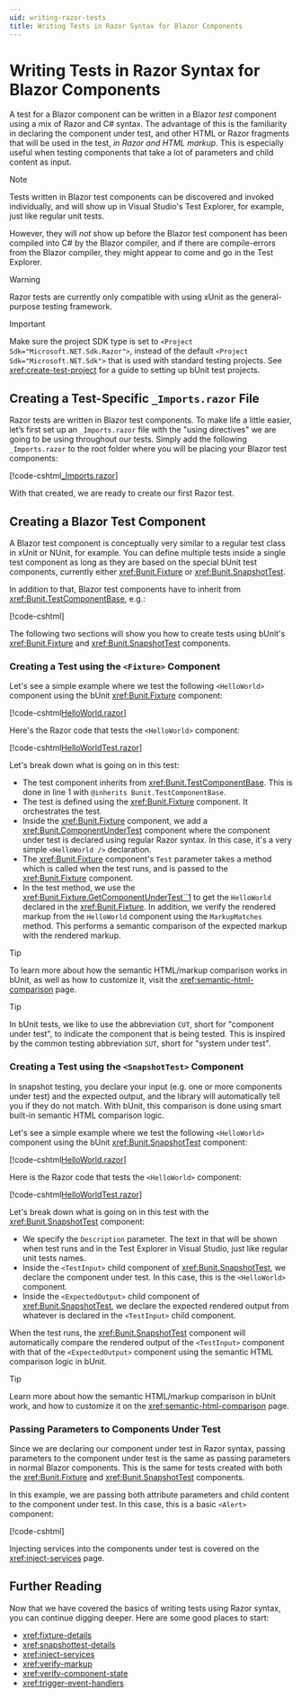 ```yaml
---
uid: writing-razor-tests
title: Writing Tests in Razor Syntax for Blazor Components
---
```


# Writing Tests in Razor Syntax for Blazor Components

A test for a Blazor component can be written in a Blazor _test_ component using a mix of Razor and C# syntax. The advantage of this is the familiarity in declaring the component under test, and other HTML or Razor fragments that will be used in the test, _in Razor and HTML markup_. This is especially useful when testing components that take a lot of parameters and child content as input.

> [!NOTE]
> Tests written in Blazor test components can be discovered and invoked individually, and will show up in Visual Studio's Test Explorer, for example, just like regular unit tests. 
> 
> However, they will _not_ show up before the Blazor test component has been compiled into C# by the Blazor compiler, and if there are compile-errors from the Blazor compiler, they might appear to come and go in the Test Explorer.

> [!WARNING]
> Razor tests are currently only compatible with using xUnit as the general-purpose testing framework.

> [!IMPORTANT]
> Make sure the project SDK type is set to `<Project Sdk="Microsoft.NET.Sdk.Razor">`, instead of the default `<Project Sdk="Microsoft.NET.Sdk">` that is used with standard testing projects. See <xref:create-test-project> for a guide to setting up bUnit test projects.

## Creating a Test-Specific `_Imports.razor` File

Razor tests are written in Blazor test components. To make life a little easier, let’s first set up an `_Imports.razor` file with the "using directives" we are going to be using throughout our tests. Simply add the following `_Imports.razor` to the root folder where you will be placing your Blazor test components:

[!code-cshtml[_Imports.razor](../../../samples/tests/razor/_Imports.razor#L4-)]

With that created, we are ready to create our first Razor test.

## Creating a Blazor Test Component

A Blazor test component is conceptually very similar to a regular test class in xUnit or NUnit, for example. You can define multiple tests inside a single test component as long as they are based on the special bUnit test components, currently either <xref:Bunit.Fixture> or <xref:Bunit.SnapshotTest>. 

In addition to that, Blazor test components have to inherit from <xref:Bunit.TestComponentBase>, e.g.:

[!code-cshtml[](../../../samples/tests/razor/HelloWorldTest.razor#L1)]

The following two sections will show you how to create tests using bUnit's <xref:Bunit.Fixture> and <xref:Bunit.SnapshotTest> components.

### Creating a Test using the `<Fixture>` Component

Let's see a simple example where we test the following `<HelloWorld>` component using the bUnit <xref:Bunit.Fixture> component:

[!code-cshtml[HelloWorld.razor](../../../samples/components/HelloWorld.razor)]

Here's the Razor code that tests the `<HelloWorld>` component:

[!code-cshtml[HelloWorldTest.razor](../../../samples/tests/razor/HelloWorldTest.razor#L1-L19)]

Let's break down what is going on in this test:

- The test component inherits from <xref:Bunit.TestComponentBase>. This is done in line 1 with `@inherits Bunit.TestComponentBase`.
- The test is defined using the <xref:Bunit.Fixture> component. It orchestrates the test.
- Inside the <xref:Bunit.Fixture> component, we add a <xref:Bunit.ComponentUnderTest> component where the component under test is declared using regular Razor syntax. In this case, it's a very simple `<HelloWorld />` declaration.
- The <xref:Bunit.Fixture> component's `Test` parameter takes a method which is called when the test runs, and is passed  to the <xref:Bunit.Fixture> component.
- In the test method, we use the <xref:Bunit.Fixture.GetComponentUnderTest``1> to get the `HelloWorld` declared in the <xref:Bunit.Fixture>. In addition, we verify the rendered markup from the `HelloWorld` component using the `MarkupMatches` method. This performs a semantic comparison of the expected markup with the rendered markup.

> [!TIP]
> To learn more about how the semantic HTML/markup comparison works in bUnit, as well as how to customize it, visit the <xref:semantic-html-comparison> page.

> [!TIP]
> In bUnit tests, we like to use the abbreviation `CUT`, short for "component under test", to indicate the component that is being tested. This is inspired by the common testing abbreviation `SUT`, short for "system under test".  

### Creating a Test using the `<SnapshotTest>` Component

In snapshot testing, you declare your input (e.g. one or more components under test) and the expected output, and the library will automatically tell you if they do not match. With bUnit, this comparison is done using smart built-in semantic HTML comparison logic.

Let's see a simple example where we test the following `<HelloWorld>` component using the bUnit <xref:Bunit.SnapshotTest> component:

[!code-cshtml[HelloWorld.razor](../../../samples/components/HelloWorld.razor)]

Here is the Razor code that tests the `<HelloWorld>` component:

[!code-cshtml[HelloWorldTest.razor](../../../samples/tests/razor/HelloWorldTest.razor?range=1-2,21-28)]

Let's break down what is going on in this test with the <xref:Bunit.SnapshotTest> component:

- We specify the `Description` parameter. The text in that will be shown when test runs and in the Test Explorer in Visual Studio, just like regular unit tests names.
- Inside the `<TestInput>` child component of <xref:Bunit.SnapshotTest>, we declare the component under test. In this case, this is the `<HelloWorld>` component.
- Inside the `<ExpectedOutput>` child component of <xref:Bunit.SnapshotTest>, we declare the expected rendered output from whatever is declared in the `<TestInput>` child component.

When the test runs, the <xref:Bunit.SnapshotTest> component will automatically compare the rendered output of the `<TestInput>` component with that of the `<ExpectedOutput>` component using the semantic HTML comparison logic in bUnit.

> [!TIP]
> Learn more about how the semantic HTML/markup comparison in bUnit work, and how to customize it on the <xref:semantic-html-comparison> page.

### Passing Parameters to Components Under Test

Since we are declaring our component under test in Razor syntax, passing parameters to the component under test is the same as passing parameters in normal Blazor components. This is the same for tests created with both the <xref:Bunit.Fixture> and <xref:Bunit.SnapshotTest> components.

In this example, we are passing both attribute parameters and child content to the component under test. In this case, this is a basic `<Alert>` component:

[!code-cshtml[](../../../samples/tests/razor/PassingParametersToComponents.razor)]

Injecting services into the components under test is covered on the <xref:inject-services> page.

## Further Reading

Now that we have covered the basics of writing tests using Razor syntax, you can continue digging deeper. Here are some good places to start:

- <xref:fixture-details>
- <xref:snapshottest-details>
- <xref:inject-services>
- <xref:verify-markup>
- <xref:verify-component-state>
- <xref:trigger-event-handlers>
<!--stackedit_data:
eyJoaXN0b3J5IjpbNTYyNDM1Mzk4LC0yOTIyNDA3ODYsMTExNj
Q5NzUxMl19
-->